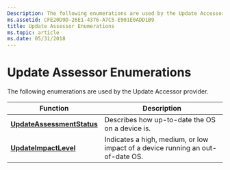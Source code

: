 ```yaml
---
Description: The following enumerations are used by the Update Accessor provider.
ms.assetid: CFE20D9D-26E1-4376-A7C5-E901E0ADD1B9
title: Update Assessor Enumerations
ms.topic: article
ms.date: 05/31/2018
---
```


# Update Assessor Enumerations

The following enumerations are used by the Update Accessor provider.



| Function                                                 | Description                                                                    |
|----------------------------------------------------------|--------------------------------------------------------------------------------|
| [**UpdateAssessmentStatus**](updateassessmentstatus.md) | Describes how up-to-date the OS on a device is.                                |
| [**UpdateImpactLevel**](updateimpactlevel.md)           | Indicates a high, medium, or low impact of a device running an out-of-date OS. |



 

 

 



